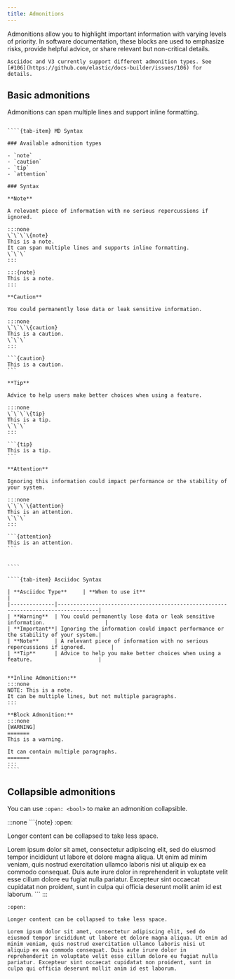 ```yaml
---
title: Admonitions
---
```


Admonitions allow you to highlight important information with varying levels of priority. In software documentation, these blocks are used to emphasize risks, provide helpful advice, or share relevant but non-critical details.

```{attention}
Asciidoc and V3 currently support different admonition types. See [#106](https://github.com/elastic/docs-builder/issues/106) for details.
```

## Basic admonitions

Admonitions can span multiple lines and support inline formatting.

`````{tab-set}

````{tab-item} MD Syntax

### Available admonition types

- `note`
- `caution`
- `tip`
- `attention`

### Syntax

**Note**

A relevant piece of information with no serious repercussions if ignored.

:::none
\`\`\`\{note}
This is a note.
It can span multiple lines and supports inline formatting.
\`\`\`
:::

:::{note}
This is a note.
:::

**Caution**

You could permanently lose data or leak sensitive information.

:::none
\`\`\`\{caution}
This is a caution.
\`\`\`
:::

```{caution}
This is a caution.
```

**Tip**

Advice to help users make better choices when using a feature.

:::none
\`\`\`\{tip}
This is a tip.
\`\`\`
:::

```{tip}
This is a tip.
```

**Attention**

Ignoring this information could impact performance or the stability of your system.

:::none
\`\`\`\{attention}
This is an attention.
\`\`\`
:::

```{attention}
This is an attention.
```


````

````{tab-item} Asciidoc Syntax

| **Asciidoc Type**     | **When to use it**                                                        |
|--------------|-----------------------------------------------------------------------------------|
| **Warning**  | You could permanently lose data or leak sensitive information.                   |
| **Important**| Ignoring the information could impact performance or the stability of your system.|
| **Note**     | A relevant piece of information with no serious repercussions if ignored.        |
| **Tip**      | Advice to help you make better choices when using a feature.                     |


**Inline Admonition:**
:::none
NOTE: This is a note.
It can be multiple lines, but not multiple paragraphs.
:::

**Block Admonition:**
:::none
[WARNING]
=======
This is a warning.

It can contain multiple paragraphs.
=======
:::
````

`````

## Collapsible admonitions

You can use `:open: <bool>` to make an admonition collapsible.

:::none
\`\`\`\{note}
:open:

Longer content can be collapsed to take less space.

Lorem ipsum dolor sit amet, consectetur adipiscing elit, sed do eiusmod tempor incididunt ut labore et dolore magna aliqua. Ut enim ad minim veniam, quis nostrud exercitation ullamco laboris nisi ut aliquip ex ea commodo consequat. Duis aute irure dolor in reprehenderit in voluptate velit esse cillum dolore eu fugiat nulla pariatur. Excepteur sint occaecat cupidatat non proident, sunt in culpa qui officia deserunt mollit anim id est laborum.
\`\`\`
:::

```{note}
:open:

Longer content can be collapsed to take less space.

Lorem ipsum dolor sit amet, consectetur adipiscing elit, sed do eiusmod tempor incididunt ut labore et dolore magna aliqua. Ut enim ad minim veniam, quis nostrud exercitation ullamco laboris nisi ut aliquip ex ea commodo consequat. Duis aute irure dolor in reprehenderit in voluptate velit esse cillum dolore eu fugiat nulla pariatur. Excepteur sint occaecat cupidatat non proident, sunt in culpa qui officia deserunt mollit anim id est laborum.
```
